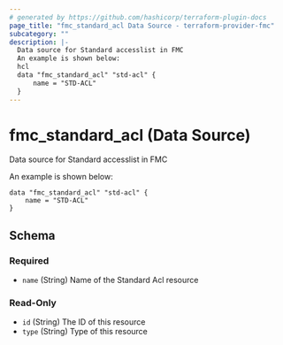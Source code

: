 ```yaml
---
# generated by https://github.com/hashicorp/terraform-plugin-docs
page_title: "fmc_standard_acl Data Source - terraform-provider-fmc"
subcategory: ""
description: |-
  Data source for Standard accesslist in FMC
  An example is shown below:
  hcl
  data "fmc_standard_acl" "std-acl" {
      name = "STD-ACL"
  }
---
```


# fmc_standard_acl (Data Source)

Data source for Standard accesslist in FMC

An example is shown below: 
```hcl
data "fmc_standard_acl" "std-acl" {
	name = "STD-ACL"
}
```



<!-- schema generated by tfplugindocs -->
## Schema

### Required

- `name` (String) Name of the Standard Acl resource

### Read-Only

- `id` (String) The ID of this resource
- `type` (String) Type of this resource


